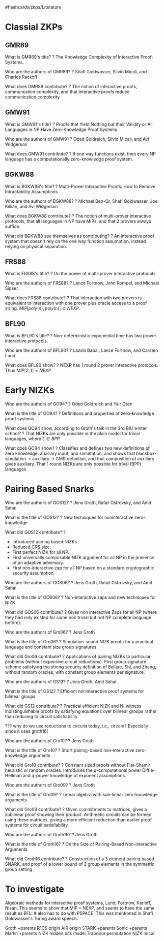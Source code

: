 #flashcards/zkps/Literature

# Classial ZKPs

## GMR89

What is GMR89's title?
?
The Knowledge Complexity of Interactive Proof-Systems.
<!--SR:2022-06-16,51,250-->

Who are the authors of GMR89?
?
Shafi Goldwasser, Silvio Micali, and Charles Rackoff
<!--SR:2022-06-12,40,210-->

What does GMR89 contribute?
?
The notion of interactive proofs, communcation complexity, and that interactive proofs reduce communication complexity.
<!--SR:2022-05-29,28,190-->

## GMW91

What is GMW91's title?
?
Proofs that Yield Nothing but their Validity or All Languages in NP Have Zero-Knowledge Proof Systems
<!--SR:2022-05-21,15,130-->

Who are the authors of GMW91
?
Oded Goldreich, Silvio Micali, and Avi Widgerson
<!--SR:2022-06-27,42,190-->

What does GMW91 contribute?
?
If one way functions exist, then every NP language has a computationally zero-knowledge proof system.
<!--SR:2022-05-26,10,150-->

## BGKW88

What is BGKW88's title?
?
Multi-Prover Interactive Proofs: How to Remove Intractability Assumptions
<!--SR:2022-06-15,33,170-->

Who are the authors of BGKW88?
?
Michael Ben-Or, Shafi Goldwasser, Joe Killian, and Avi Widgerson
<!--SR:2022-05-29,16,150-->

What does BGKW88 contribute?
?
The notion of multi-prover interactive protocols, that all languages in NP have MIPs, and that 2 provers always suffice.
<!--SR:2022-05-28,19,150-->

What did BGKW88 see themselves as contributing?
?
An interactive proof system that doesn't rely on the one way function assumption, instead relying on physical separation.
<!--SR:2022-05-22,13,150-->

## FRS88

What is FRS88's title?
?
On the power of multi-prover interactive protocols
<!--SR:2022-06-04,37,210-->

Who are the authors of FRS88?
?
Lance Fortnow, John Rompel, and Michael Sipser.
<!--SR:2022-06-05,26,170-->

What does FRS88 contribute?
?
That interaction with two provers is equivalent to interaction with one prover plus oracle access to a proof string. $MIP[poly(n), poly(n)] \subseteq NEXP$.
<!--SR:2022-05-29,12,130-->

## BFL90

What is BFL90's title?
?
Non-deterministic exponential time has two prover interactive protocols.
<!--SR:2022-05-20,14,130-->

Who are the authors of BFL90?
?
Lázsló Babai, Lance Fortnow, and Carsten Lund
<!--SR:2022-06-26,41,190-->

What does BFL90 show?
?
NEXP has 1 round 2 prover interactive protocols. Thus $MIP[2, 1] = NEXP$
<!--SR:2022-05-24,14,150-->



# Early NIZKs

Who are the authors of GO94?
?
Oded Goldreich and Yair Oren
<!--SR:2022-06-02,14,210-->

What is the title of GO94?
?
Definitions and properties of zero-knowledge proof systems
<!--SR:2022-05-22,6,170-->

What does GO94 show, according to Groth's talk in the 3rd BIU winter school?
?
That NIZKs are only possible in the plain model for trivial languages, where $L \in BPP$
<!--SR:2022-05-22,12,250-->

What does GO94 show?
?
Classifies and defines two new definitions of zero knowledge: auxiliary input, and simultation, and shows that blackbox-simulation -> auxiliary -> GMR definition, and that composition of auxiliary gives auxiliary.
That 1 round NIZKs are only possible for trival (BPP) languages.
<!--SR:2022-05-22,6,190-->


# Pairing Based Snarks

Who are the authors of GOS12?
?
Jens Groth, Rafail Ostrovsky, and Amit Sahai
<!--SR:2022-05-24,5,230-->

What is the title of GOS12?
?
New techniques for noninteractive zero-knowledge
<!--SR:2022-05-25,9,170-->

What did GOS12 contribute?
?
- Introduced pairing based NIZKs. 
 - Reduced CRS size. 
 - First perfect NIZK for all NP. 
 - First universally composable NIZK argument for all NP in the presence of an adaptive adversary. 
 - First non-interactive zap for all NP based on a standard cryptographic security assumption.
<!--SR:2022-05-20,1,130-->

Who are the authors of GOS06?
?
Jens Groth, Rafail Ostrovsky, and Amit Sahai
<!--SR:2022-05-20,11,250-->

What is the title of GOS06?
?
Non-interactive zaps and new techniques for NIZK
<!--SR:2022-05-20,1,130-->

What did GOS06 contribute?
?
Gives non interactive Zaps for all NP (where they had only existed for some non trivial but not NP complete language before).
<!--SR:2022-05-24,5,130-->

Who are the authors of Gro06?
?
Jens Groth
<!--SR:2022-06-12,25,250-->

What is the title of Gro06?
?
Simulation-sound NIZK proofs for a practical language and constant size group signatures
<!--SR:2022-05-20,1,130-->

What did Gro06 contribute?
?
Applications of pairing NIZKs to particular problems (without expensive circuit reductions). First group signature scheme satisfying the strong security definition of Bellare, Shi, and Zhang, without random oracles, with constant group elements per signature.
<!--SR:2022-05-20,1,130-->

Who are the authors of GS12?
?
Jens Groth, Amit Sahai
<!--SR:2022-05-20,11,250-->

What is the title of GS12?
?
Efficient noninteractive proof systems for bilinear groups
<!--SR:2022-05-20,1,130-->

What did GS12 contribute?
?
Practical efficient NIZK and NI witness indistinguishable proofs by satisfying equations over bilinear groups rather than reducing to circuit satisfiability.
<!--SR:2022-05-20,1,130-->

??? why do we use reductions to circuits today, i.e., circom? Especially since it uses groth16!

Who are the authors of Gro10?
?
Jens Groth
<!--SR:2022-06-02,17,230-->

What is the title of Gro10?
?
Short pairing-based non-interactive zero-knowledge arguments
<!--SR:2022-05-20,1,130-->

What did Gro10 contribute?
?
Constant sized proofs without Fiat-Shamir heuristic or random oracles. Introduces the q-computational power Diffie-Hellman and q-power knowledge of exponent assumptions.
<!--SR:2022-05-20,1,130-->

Who are the authors of Gro09?
?
Jens Groth
<!--SR:2022-05-21,12,250-->

What is the title of Gro09?
?
Linear algebra with sub-linear zero-knowledge arguments
<!--SR:2022-05-20,1,130-->

What did Gro09 contribute?
?
Given commitments to matrices, gives a sublinear proof showing their product. Arithmetic circuits can be formed using these matrices, giving a more efficient reduction than earlier proof systems for circuit satisfiability
<!--SR:2022-05-23,7,170-->

Who are the authors of Groth16?
?
Jens Groth
<!--SR:2022-06-15,27,250-->

What is the title of Groth16?
?
On the Size of Pairing-Based Non-interactive Arguments
<!--SR:2022-05-20,1,130-->

What did Groth16 contribute?
?
Construction of a 3 element pairing based SNARK, and proof of a lower bound of 2 group elements in the symmetric group setting
<!--SR:2022-05-29,13,210-->

# To investigate 
Algebraic methods for interactive proof systems, Lund, Fortnow, Karloff, Nisan.
This seems to show that MIP = NEXP, and seems to have the same result as BFL. It also has to do with PSPACE. This was mentioned in Shafi Goldwasser's Turing award speech.


Groth +parents
R1CS origin
AIR origin
STARK +parents
Sonic +parents
Marlin +parents
NIZK hidden bits model
Trapdoor permutation
NIZK micali